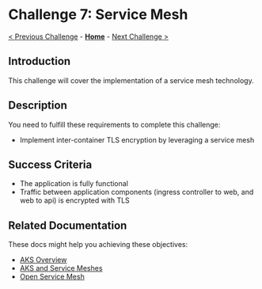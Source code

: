 # Challenge 7: Service Mesh

[< Previous Challenge](./06_aks_storage.md) - **[Home](../README.md)** - [Next Challenge >](./08-arc.md)

## Introduction

This challenge will cover the implementation of a service mesh technology.

## Description

You need to fulfill these requirements to complete this challenge:

- Implement inter-container TLS encryption by leveraging a service mesh

## Success Criteria

- The application is fully functional
- Traffic between application components (ingress controller to web, and web to api) is encrypted with TLS

## Related Documentation

These docs might help you achieving these objectives:

- [AKS Overview](https://docs.microsoft.com/azure/aks/)
- [AKS and Service Meshes](https://docs.microsoft.com/azure/aks/servicemesh-about)
- [Open Service Mesh](https://openservicemesh.io/)
